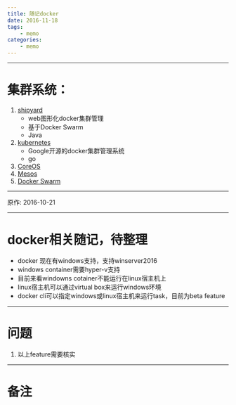 ```yaml
---
title: 随记docker
date: 2016-11-18
tags:
    - memo
categories:
    - memo
---
```

-------------
# 集群系统：
1. [shipyard]
    * web图形化docker集群管理
    * 基于Docker Swarm
    * Java
2. [kubernetes]
    * Google开源的docker集群管理系统
    * go
3. [CoreOS]
4. [Mesos]
5. [Docker Swarm]




-------------
原作: 2016-10-21

----------------
# docker相关随记，待整理
* docker 现在有windows支持，支持winserver2016
* windows container需要hyper-v支持
* 目前来看windowns cotainer不能运行在linux宿主机上
* linux宿主机可以通过virtual box来运行windows环境
* docker cli可以指定windows或linux宿主机来运行task，目前为beta feature

---------------
# 问题
1. 以上feature需要核实


---------------
# 备注

[docker-for-windows文档]: https://docs.docker.com/docker-for-windowss
[windows cotainers文档]: https://msdn.microsoft.com/en-us/virtualization/windowscontainers/about/about_overview

[shipyard]: https://github.com/shipyard/shipyard
[kubernetes]: https://github.com/kubernetes/kubernetes
[CoreOS]: https://coreos.com
[Mesos]: http://mesos.apache.org
[Yarn]: http://mesos.apache.org
[Docker Swarm]: https://docs.docker.com/engine/swarm

